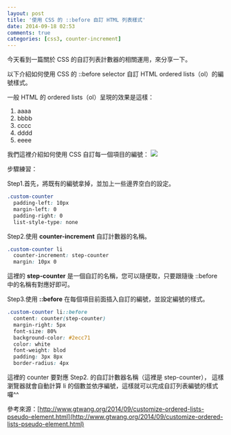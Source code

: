 ```yaml
---
layout: post
title: '使用 CSS 的 ::before 自訂 HTML 列表樣式'
date: 2014-09-18 02:53
comments: true
categories: [css3, counter-increment]
---
```

今天看到一篇關於 CSS 的自訂列表計數器的相關運用，來分享一下。

以下介紹如何使用 CSS 的 ::before selector 自訂 HTML ordered lists（ol）的編號樣式。


一般 HTML 的 ordered lists（ol）呈現的效果是這樣：
<ol>
	<li>aaaa</li>
  <li>bbbb</li>
  <li>cccc</li>
  <li>dddd</li>
  <li>eeee</li>
</ol>

我們這裡介紹如何使用 CSS 自訂每一個項目的編號：
![](http://user-image.logdown.io/user/8440/blog/8340/post/233845/mhWsUIn3Q7GB1aCj3pHv_1.png)

步驟練習：

<!--more-->

Step1.首先，將既有的編號拿掉，並加上一些邊界空白的設定。
```css
.custom-counter
  padding-left: 10px
  margin-left: 0
  padding-right: 0
  list-style-type: none
```

Step2.使用 **counter-increment** 自訂計數器的名稱。
```css
.custom-counter li
  counter-increment: step-counter
  margin: 10px 0
```
這裡的 **step-counter** 是一個自訂的名稱，您可以隨便取，只要跟隨後 ::before 中的名稱有對應好即可。

Step3.使用 **::before** 在每個項目前面插入自訂的編號，並設定編號的樣式。
```css
.custom-counter li::before
  content: counter(step-counter)
  margin-right: 5px
  font-size: 80%
  background-color: #2ecc71
  color: white
  font-weight: blod
  padding: 3px 8px
  border-radius: 4px
```
這裡的 counter 要對應 Step2. 的自訂計數器名稱（這裡是 step-counter），
這樣瀏覽器就會自動計算 li 的個數並依序編號，這樣就可以完成自訂列表編號的樣式囉^^

參考來源：[http://www.gtwang.org/2014/09/customize-ordered-lists-pseudo-element.html](http://www.gtwang.org/2014/09/customize-ordered-lists-pseudo-element.html)